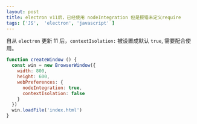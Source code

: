 ```yaml
---
layout: post
title: electron v11后，已经使用 nodeIntegration 但是报错未定义require
tags: ['JS',  'electron', 'javascript' ]
---
```




自从 `electron` 更新 11 后，`contextIsolation:` 被设置成默认 `true`, 需要配合使用。

```javascript
function createWindow () {
  const win = new BrowserWindow({
    width: 800,
    height: 600,
    webPreferences: {
      nodeIntegration: true,
      contextIsolation: false
    }
  })
  win.loadFile('index.html')
}
```

